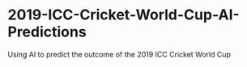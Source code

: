 # 2019-ICC-Cricket-World-Cup-AI-Predictions
Using AI to predict the outcome of the 2019 ICC Cricket World Cup
